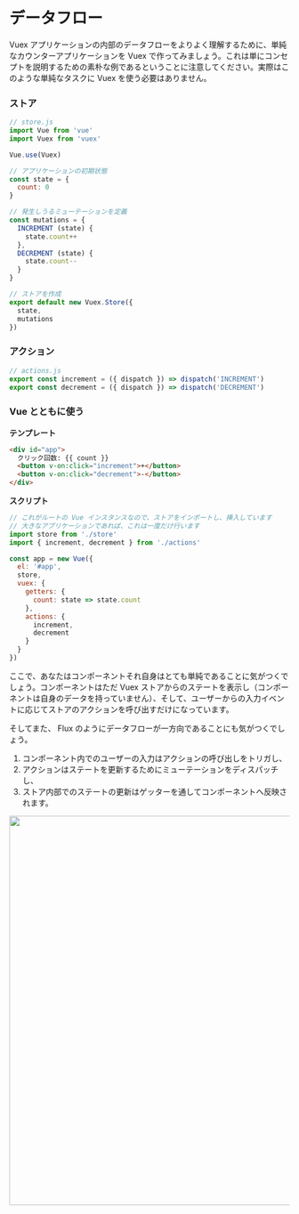 # データフロー

Vuex アプリケーションの内部のデータフローをよりよく理解するために、単純なカウンターアプリケーションを Vuex で作ってみましょう。これは単にコンセプトを説明するための素朴な例であるということに注意してください。実際はこのような単純なタスクに Vuex を使う必要はありません。

### ストア

``` js
// store.js
import Vue from 'vue'
import Vuex from 'vuex'

Vue.use(Vuex)

// アプリケーションの初期状態
const state = {
  count: 0
}

// 発生しうるミューテーションを定義
const mutations = {
  INCREMENT (state) {
    state.count++
  },
  DECREMENT (state) {
    state.count--
  }
}

// ストアを作成
export default new Vuex.Store({
  state,
  mutations
})
```

### アクション

``` js
// actions.js
export const increment = ({ dispatch }) => dispatch('INCREMENT')
export const decrement = ({ dispatch }) => dispatch('DECREMENT')
```

### Vue とともに使う

**テンプレート**

``` html
<div id="app">
  クリック回数: {{ count }}
  <button v-on:click="increment">+</button>
  <button v-on:click="decrement">-</button>
</div>
```

**スクリプト**

``` js
// これがルートの Vue インスタンスなので、ストアをインポートし、挿入しています
// 大きなアプリケーションであれば、これは一度だけ行います
import store from './store'
import { increment, decrement } from './actions'

const app = new Vue({
  el: '#app',
  store,
  vuex: {
    getters: {
      count: state => state.count
    },
    actions: {
      increment,
      decrement
    }
  }
})
```

ここで、あなたはコンポーネントそれ自身はとても単純であることに気がつくでしょう。コンポーネントはただ Vuex ストアからのステートを表示し（コンポーネントは自身のデータを持っていません）、そして、ユーザーからの入力イベントに応じてストアのアクションを呼び出すだけになっています。

そしてまた、 Flux のようにデータフローが一方向であることにも気がつくでしょう。

1. コンポーネント内でのユーザーの入力はアクションの呼び出しをトリガし、
2. アクションはステートを更新するためにミューテーションをディスパッチし、
3. ストア内部でのステートの更新はゲッターを通してコンポーネントへ反映されます。

<p align="center">
  <img width="700px" src="vuex.png">
</p>
